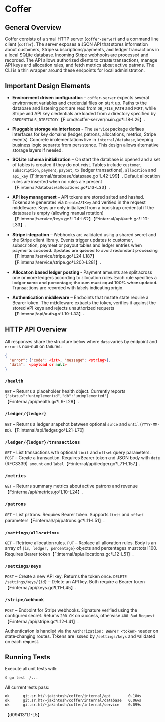 # Coffer

## General Overview

Coffer consists of a small HTTP server (`coffer-server`) and a command line
client (`coffer`). The server exposes a JSON API that stores information about
customers, Stripe subscriptions/payments, and ledger transactions in a local
SQLite database. Incoming Stripe webhooks are processed and recorded. The API
allows authorized clients to create transactions, manage API keys and allocation
rules, and fetch metrics about active patrons. The CLI is a thin wrapper around
these endpoints for local administration.

## Important Design Elements

- **Environment driven configuration** – `coffer-server` expects several
  environment variables and credential files on start up. Paths to the database
  and listening port are read from `DB_FILE_PATH` and `PORT`, while Stripe and
  API key credentials are loaded from a directory specified by
  `CREDENTIALS_DIRECTORY`【F:cmd/coffer-server/main.go†L18-L26】.

- **Pluggable storage via interfaces** – The `service` package defines
  interfaces for key domains (ledger, patrons, allocations, metrics, Stripe
  events). Concrete implementations live in `internal/database`, keeping
  business logic separate from persistence. This design allows alternative
  storage layers if needed.

- **SQLite schema initialization** – On start the database is opened and a set of
  tables is created if they do not exist. Tables include `customer`,
  `subscription`, `payment`, `payout`, `tx` (ledger transactions), `allocation`
  and `api_key`【F:internal/database/database.go†L42-L99】. Default allocation
  rules are inserted when no rules are present【F:internal/database/allocations.go†L13-L33】.

- **API key management** – API tokens are stored salted and hashed. Tokens are
  generated via `CreateAPIKey` and verified in the request middleware. Keys are
  only initialized from a bootstrap credential if the database is empty
  (allowing manual rotation)【F:internal/service/keys.go†L24-L62】【F:internal/api/auth.go†L10-L33】.

- **Stripe integration** – Webhooks are validated using a shared secret and the
  Stripe client library. Events trigger updates to customer, subscription,
  payment or payout tables and ledger entries when payments succeed. Updates
  are queued to avoid redundant processing【F:internal/service/stripe.go†L24-L187】【F:internal/service/stripe.go†L200-L281】.

- **Allocation based ledger posting** – Payment amounts are split across one or
  more ledgers according to allocation rules. Each rule specifies a ledger name
  and percentage; the sum must equal 100% when updated. Transactions are
  recorded with labels indicating origin.

- **Authentication middleware** – Endpoints that mutate state require a Bearer
  token. The middleware extracts the token, verifies it against the stored API
  keys and rejects unauthorized requests【F:internal/api/auth.go†L10-L33】.

## HTTP API Overview

All responses share the structure below where `data` varies by endpoint and
`error` is non‑null on failures:

```json
{
  "error": {"code": <int>, "message": <string>},
  "data":  <payload or null>
}
```

### `/health`
`GET` – Returns a placeholder health object. Currently reports
`{"status":"unimplemented","db":"unimplemented"}`【F:internal/api/health.go†L9-L28】.

### `/ledger/{ledger}`
`GET` – Returns a ledger snapshot between optional `since` and `until`
(`YYYY-MM-DD`).【F:internal/api/ledger.go†L21-L70】

### `/ledger/{ledger}/transactions`
`GET` – List transactions with optional `limit` and `offset` query parameters.
`POST` – Create a transaction. Requires Bearer token and JSON body with
`date` (RFC3339), `amount` and `label`【F:internal/api/ledger.go†L71-L157】.

### `/metrics`
`GET` – Returns summary metrics about active patrons and revenue
【F:internal/api/metrics.go†L10-L24】.

### `/patrons`
`GET` – List patrons. Requires Bearer token. Supports `limit` and `offset`
parameters【F:internal/api/patrons.go†L11-L51】.

### `/settings/allocations`
`GET` – Retrieve allocation rules.
`PUT` – Replace all allocation rules. Body is an array of
`{id, ledger, percentage}` objects and percentages must total 100. Requires
Bearer token【F:internal/api/allocations.go†L12-L51】.

### `/settings/keys`
`POST` – Create a new API key. Returns the token once.
`DELETE /settings/keys/{id}` – Delete an API key. Both require a Bearer token
【F:internal/api/keys.go†L11-L45】.

### `/stripe/webhook`
`POST` – Endpoint for Stripe webhooks. Signature verified using the configured
secret. Returns `200 OK` on success, otherwise `400 Bad Request`
【F:internal/api/stripe.go†L12-L41】.

Authentication is handled via the `Authorization: Bearer <token>` header on
state‑changing routes. Tokens are issued by `/settings/keys` and validated on
each request.

## Running Tests

Execute all unit tests with:

```sh
$ go test ./...
```

All current tests pass:

```
ok      git.sr.ht/~jakintosh/coffer/internal/api        0.180s
ok      git.sr.ht/~jakintosh/coffer/internal/database   0.066s
ok      git.sr.ht/~jakintosh/coffer/internal/service    0.099s
```
【d09413†L1-L5】
